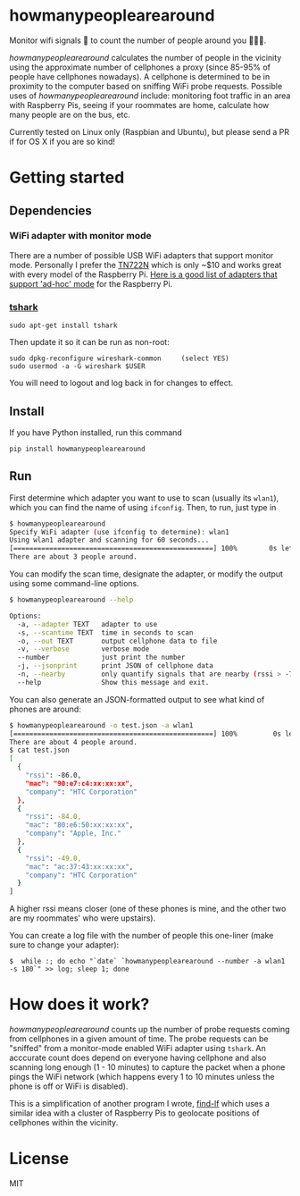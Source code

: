 
# howmanypeoplearearound 

Monitor wifi signals :satellite: to count the number of people around you :family_man_man_boy:.

*howmanypeoplearearound* calculates the number of people in the vicinity
using the approximate number of cellphones a proxy (since 85-95% of people have cellphones nowadays). 
A cellphone is determined to be in proximity to the computer based on sniffing WiFi probe 
requests. Possible uses of *howmanypeoplearearound* include: monitoring foot traffic in an area
with Raspberry Pis, seeing if your roommates are home, calculate how many people are on the bus, etc.

Currently tested on Linux only (Raspbian and Ubuntu), but please send a PR if for OS X if you are so kind!

Getting started
===============

## Dependencies

### WiFi adapter with monitor mode

There are a number of possible USB WiFi adapters that support monitor mode.
Personally I prefer the [TN722N](http://www.ebay.com/sch/i.html?_pgn=1&isRefine=false&_nkw=tn722n) which 
is only ~$10 and works great with every model of the Raspberry Pi. [Here is a good list of adapters that support 'ad-hoc' mode](http://elinux.org/RPi_USB_Wi-Fi_Adapters) for the
Raspberry Pi.

### [tshark](https://www.wireshark.org/docs/man-pages/tshark.html) 

```
sudo apt-get install tshark
```

Then update it so it can be run as non-root:

```
sudo dpkg-reconfigure wireshark-common     (select YES)
sudo usermod -a -G wireshark $USER
```

You will need to logout and log back in for changes to effect.


## Install

If you have Python installed, run this command

```
pip install howmanypeoplearearound
```

## Run

First determine which adapter you want to use to scan (usually its `wlan1`), which you can find the name of using `ifconfig`. Then, to run, just type in

```bash
$ howmanypeoplearearound
Specify WiFi adapter (use ifconfig to determine): wlan1
Using wlan1 adapter and scanning for 60 seconds...
[==================================================] 100%        0s left
There are about 3 people around.
```

You can modify the scan time, designate the adapter, or modify the output using some command-line options.

```bash
$ howmanypeoplearearound --help

Options:
  -a, --adapter TEXT   adapter to use
  -s, --scantime TEXT  time in seconds to scan
  -o, --out TEXT       output cellphone data to file
  -v, --verbose        verbose mode
  --number             just print the number
  -j, --jsonprint      print JSON of cellphone data
  -n, --nearby         only quantify signals that are nearby (rssi > -70)
  --help               Show this message and exit.
```

You can also generate an JSON-formatted output to see what kind of phones are around:

```bash
$ howmanypeoplearearound -o test.json -a wlan1
[==================================================] 100%         0s left
There are about 4 people around.
$ cat test.json
[
  {
    "rssi": -86.0,
    "mac": "90:e7:c4:xx:xx:xx",
    "company": "HTC Corporation"
  },
  {
    "rssi": -84.0,
    "mac": "80:e6:50:xx:xx:xx",
    "company": "Apple, Inc."
  },
  {
    "rssi": -49.0,
    "mac": "ac:37:43:xx:xx:xx",
    "company": "HTC Corporation"
  }
]
```

A higher rssi means closer (one of these phones is mine, and the other two are my roommates' who were upstairs).

You can create a log file with the number of people this one-liner (make sure to change your adapter):

```
$  while :; do echo "`date` `howmanypeoplearearound --number -a wlan1 -s 180`" >> log; sleep 1; done
```

How does it work?
==================

*howmanypeoplearearound* counts up the number of probe requests coming from cellphones in a given amount of time.
The probe requests can be "sniffed" from a monitor-mode enabled WiFi adapter using `tshark`. An acccurate count does 
depend on everyone having cellphone and also scanning long enough (1 - 10 minutes) to capture the packet when 
a phone pings the WiFi network (which happens every 1 to 10 minutes unless the phone is off or WiFi is disabled).

This is a simplification of another program I wrote, [find-lf](https://github.com/schollz/find-lf) which uses a similar idea with a cluster of Raspberry Pis to geolocate positions of cellphones within the vicinity.

License
=======

MIT
